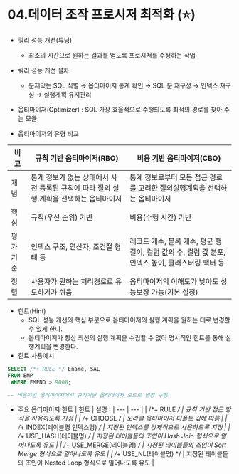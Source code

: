 # 04.데이터 조작 프로시저 최적화 (⭐)

- 쿼리 성능 개선(튜닝)
    - 최소의 시간으로 원하는 결과를 얻도록 프로시저를 수정하는 작업
- 쿼리 성능 개선 절차
    - 문제있는 SQL 식별 → 옵티마이저 통계 확인 → SQL 문 재구성 → 인덱스 재구성 → 실행계획  유지관리

- 옵티마이저(Optimizer) : SQL 가장 효율적으로 수행되도록 최적의 경로를 찾아 주는 모듈
- 옵티마이저의 유형 비교

| 비교 | 규칙 기반 옵티마이저(RBO) | 비용 기반 옵티마이저(CBO) |
| --- | --- | --- |
| 개념 | 통계 정보가 없는 상태에서 사전 등록된 규칙에 따라 질의 실행 계획을 선택하는 옵티마이저 | 통계 정보로부터 모든 접근 경로를 고려한 질의실행계획을 선택하는 옵티마이저 |
| 핵심 | 규칙(우선 순위) 기반 | 비용(수행 시간) 기반 |
| 평가 기준 | 인덱스 구조, 연산자, 조건절 형태 등 | 레코드 개수, 블록 개수, 평균 행 길이, 컬럼 값의 수, 컬럼 값 분포, 인덱스 높이, 클러스터링 팩터 등 |
| 정렬 | 사용자가 원하는 처리경로로 유도하기가 쉬움 | 옵티마이저의 이해도가 낮아도 성능보장 가능(기본 설정) |

- 힌트(Hint)
    - SQL 성능 개선의 핵심 부분으로 옵티마이저의 실행 계획을 원하는 대로 변경할 수 있게 한다.
    - 옵티마이저가 항상 최선의 실행 계획을 수립할 수 없어 명시적인 힌트를 통해 실행계획을 변경한다.
- 힌트 사용예시

```sql
SELECT /*+ RULE */ Ename, SAL
FROM EMP
 WHERE EMPNO > 9000;

-- 비용기반 옵티마이저에서 규칙기반 옵티마이저 모드로 변경 수행
```

- 주요 옵티마이저 힌트
  | 힌트 | 설명 |
  | --- | --- |
  | /*+ RULE */ | 규칙 기반 접근 방식을 사용하도록 지정 |
  | /*+ CHOOSE */ | 오라클 옵티마이저 디폴트 값에 따름 |
  | /*+ INDEX(테이블명 인덱스명) */ | 지정된 인덱스를 강제적으로 사용하도록 지정 |
  | /*+ USE_HASH(테이블명) */ | 지정된 테이블들의 조인이 Hash Join 형식으로 일어나도록 유도 |
  | /*+ USE_MERGE(테이블명) */ | 지정된 테이블들의 조인이 Sort Merge 형식으로 일어나도록 유도 |
  | /*+ USE_NL(테이블명) */ | 지정된 테이블들의 조인이 Nested Loop 형식으로 일어나도록 유도 |